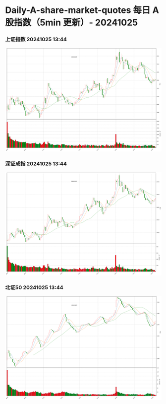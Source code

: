 
# Daily-A-share-market-quotes 每日 A 股指数（5min 更新）- 20241025

### 上证指数 20241025 13:44
![](./fig/2024/10/20241025-sh000001.png)

### 深证成指 20241025 13:44
![](./fig/2024/10/20241025-sz399001.png)

### 北证50 20241025 13:44
![](./fig/2024/10/20241025-bj899050.png)
